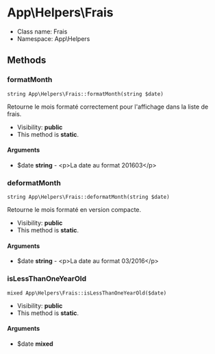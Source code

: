 App\Helpers\Frais
===============






* Class name: Frais
* Namespace: App\Helpers







Methods
-------


### formatMonth

    string App\Helpers\Frais::formatMonth(string $date)

Retourne le mois formaté correctement pour l'affichage dans la liste de frais.



* Visibility: **public**
* This method is **static**.


#### Arguments
* $date **string** - &lt;p&gt;La date au format 201603&lt;/p&gt;



### deformatMonth

    string App\Helpers\Frais::deformatMonth(string $date)

Retourne le mois formaté en version compacte.



* Visibility: **public**
* This method is **static**.


#### Arguments
* $date **string** - &lt;p&gt;La date au format 03/2016&lt;/p&gt;



### isLessThanOneYearOld

    mixed App\Helpers\Frais::isLessThanOneYearOld($date)





* Visibility: **public**
* This method is **static**.


#### Arguments
* $date **mixed**


